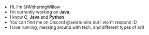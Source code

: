 - Hi, I’m @WitheringWillow
- I’m currently working on **Java**
- I know **C**, **Java** and **Python**
- You can find me on Discord @awatundra but I won't respond :D
- I love running, messing around with tech, and different types of art!
